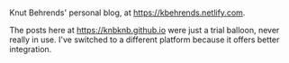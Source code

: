 #

Knut Behrends' personal blog, at https://kbehrends.netlify.com.

The posts here at https://knbknb.github.io were just a trial balloon, never
really in use. I've switched to a different platform because it offers better
integration.
